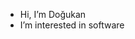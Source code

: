 -  Hi, I’m Doğukan
-  I’m interested in software

<!---
Dogrud/Dogrud is a ✨ special ✨ repository because its `README.md` (this file) appears on your GitHub profile.
You can click the Preview link to take a look at your changes.
--->
